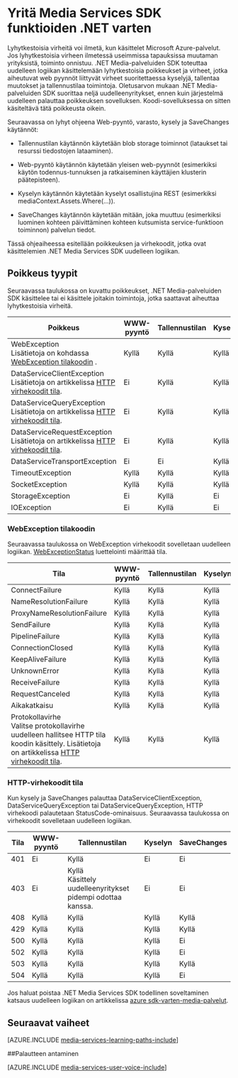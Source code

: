 <properties
    pageTitle="Yritä uudelleen Media Services SDK funktioiden .NET | Microsoft Azure"
    description="Aiheen antaa Media Services SDK yleiskatsaus uudelleen logiikan .NET."
    authors="Juliako"
    manager="erikre"
    editor=""
    services="media-services"
    documentationCenter=""/>

<tags
    ms.service="media-services"
    ms.workload="media"
    ms.tgt_pltfrm="na"
    ms.devlang="na"
    ms.topic="article"
    ms.date="10/25/2016" 
    ms.author="juliako"/>


# <a name="retry-logic-in-the-media-services-sdk-for-net"></a>Yritä Media Services SDK funktioiden .NET varten

Lyhytkestoisia virheitä voi ilmetä, kun käsittelet Microsoft Azure-palvelut. Jos lyhytkestoisia virheen ilmetessä useimmissa tapauksissa muutaman yrityksistä, toiminto onnistuu. .NET Media-palveluiden SDK toteuttaa uudelleen logiikan käsittelemään lyhytkestoisia poikkeukset ja virheet, jotka aiheutuvat web pyynnöt liittyvät virheet suoritettaessa kyselyjä, tallentaa muutokset ja tallennustilaa toimintoja.  Oletusarvon mukaan .NET Media-palveluiden SDK suorittaa neljä uudelleenyritykset, ennen kuin järjestelmä uudelleen palauttaa poikkeuksen sovelluksen. Koodi-sovelluksessa on sitten käsiteltävä tätä poikkeusta oikein.  
  
 Seuraavassa on lyhyt ohjeena Web-pyyntö, varasto, kysely ja SaveChanges käytännöt:  
  
-   Tallennustilan käytännön käytetään blob storage toiminnot (lataukset tai resurssi tiedostojen lataaminen).  
  
-   Web-pyyntö käytännön käytetään yleisen web-pyynnöt (esimerkiksi käytön todennus-tunnuksen ja ratkaiseminen käyttäjien klusterin päätepisteen).  
  
-   Kyselyn käytännön käytetään kyselyt osallistujina REST (esimerkiksi mediaContext.Assets.Where(...)).  
  
-   SaveChanges käytännön käytetään mitään, joka muuttuu (esimerkiksi luominen kohteen päivittäminen kohteen kutsumista service-funktioon toiminnon) palvelun tiedot.  
  
 Tässä ohjeaiheessa esitellään poikkeuksen ja virhekoodit, jotka ovat käsittelemien .NET Media Services SDK uudelleen logiikan.  
  
## <a name="exception-types"></a>Poikkeus tyypit  

Seuraavassa taulukossa on kuvattu poikkeukset, .NET Media-palveluiden SDK käsittelee tai ei käsittele joitakin toimintoja, jotka saattavat aiheuttaa lyhytkestoisia virheitä.  
  
Poikkeus|WWW-pyyntö|Tallennustilan|Kyselyn|SaveChanges
----|------|----|---|---
WebException<br/>Lisätietoja on kohdassa [WebException tilakoodin](media-services-retry-logic-in-dotnet-sdk.md#WebExceptionStatus) .|Kyllä|Kyllä|Kyllä|Kyllä  
DataServiceClientException<br/> Lisätietoja on artikkelissa [HTTP virhekoodit tila](media-services-retry-logic-in-dotnet-sdk.md#HTTPStatusCode).|Ei|Kyllä|Kyllä|Kyllä
DataServiceQueryException<br/> Lisätietoja on artikkelissa [HTTP virhekoodit tila](media-services-retry-logic-in-dotnet-sdk.md#HTTPStatusCode).|Ei|Kyllä|Kyllä|Kyllä  
DataServiceRequestException<br/> Lisätietoja on artikkelissa [HTTP virhekoodit tila](media-services-retry-logic-in-dotnet-sdk.md#HTTPStatusCode).|Ei|Kyllä|Kyllä|Kyllä  
DataServiceTransportException|Ei|Ei|Kyllä|Kyllä
TimeoutException|Kyllä|Kyllä|Kyllä|Ei
SocketException|Kyllä|Kyllä|Kyllä|Kyllä  
StorageException|Ei|Kyllä|Ei|Ei 
IOException|Ei|Kyllä|Ei|Ei
  
###  <a name="WebExceptionStatus"></a>WebException tilakoodin  

Seuraavassa taulukossa on WebException virhekoodit sovelletaan uudelleen logiikan. [WebExceptionStatus](http://msdn.microsoft.com/library/system.net.webexceptionstatus.aspx) luettelointi määrittää tila.  
  
Tila|WWW-pyyntö|Tallennustilan|Kyselyn|SaveChanges  
-----|-----------------|-------------|-----------|----------  
ConnectFailure|Kyllä|Kyllä|Kyllä|Kyllä
NameResolutionFailure|Kyllä|Kyllä|Kyllä|Kyllä  
ProxyNameResolutionFailure|Kyllä|Kyllä|Kyllä|Kyllä  
SendFailure|Kyllä|Kyllä|Kyllä|Kyllä
PipelineFailure|Kyllä|Kyllä|Kyllä|Ei  
ConnectionClosed|Kyllä|Kyllä|Kyllä|Ei  
KeepAliveFailure|Kyllä|Kyllä|Kyllä|Ei  
UnknownError|Kyllä|Kyllä|Kyllä|Ei 
ReceiveFailure|Kyllä|Kyllä|Kyllä|Ei  
RequestCanceled|Kyllä|Kyllä|Kyllä|Ei  
Aikakatkaisu|Kyllä|Kyllä|Kyllä|Ei
Protokollavirhe <br/>Valitse protokollavirhe uudelleen hallitsee HTTP tila koodin käsittely. Lisätietoja on artikkelissa [HTTP virhekoodit tila](media-services-retry-logic-in-dotnet-sdk.md#HTTPStatusCode).|Kyllä|Kyllä|Kyllä|Kyllä|  
  
###  <a name="HTTPStatusCode"></a>HTTP-virhekoodit tila  

Kun kysely ja SaveChanges palauttaa DataServiceClientException, DataServiceQueryException tai DataServiceQueryException, HTTP virhekoodi palautetaan StatusCode-ominaisuus.  Seuraavassa taulukossa on virhekoodit sovelletaan uudelleen logiikan.  
  
 
Tila|WWW-pyyntö|Tallennustilan|Kyselyn|SaveChanges 
---|----|----|----|----
401|Ei|Kyllä|Ei|Ei
403|Ei|Kyllä<br/>Käsittely uudelleenyritykset pidempi odottaa kanssa.|Ei|Ei  
408|Kyllä|Kyllä|Kyllä|Kyllä
429|Kyllä|Kyllä|Kyllä|Kyllä  
500|Kyllä|Kyllä|Kyllä|Ei  
502|Kyllä|Kyllä|Kyllä|Ei  
503|Kyllä|Kyllä|Kyllä|Kyllä  
504|Kyllä|Kyllä|Kyllä|Ei  
  
Jos haluat poistaa .NET Media Services SDK todellinen soveltaminen katsaus uudelleen logiikan on artikkelissa [azure sdk-varten-media-palvelut](https://github.com/Azure/azure-sdk-for-media-services/tree/dev/src/net/Client/TransientFaultHandling).

## <a name="next-steps"></a>Seuraavat vaiheet

[AZURE.INCLUDE [media-services-learning-paths-include](../../includes/media-services-learning-paths-include.md)]

##<a name="provide-feedback"></a>Palautteen antaminen

[AZURE.INCLUDE [media-services-user-voice-include](../../includes/media-services-user-voice-include.md)]
